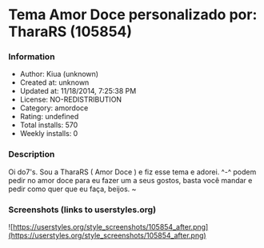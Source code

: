 # Tema Amor Doce personalizado por: TharaRS (105854)

### Information
- Author: Kiua (unknown)
- Created at: unknown
- Updated at: 11/18/2014, 7:25:38 PM
- License: NO-REDISTRIBUTION
- Category: amordoce
- Rating: undefined
- Total installs: 570
- Weekly installs: 0


### Description
Oi do7's. Sou a TharaRS ( Amor Doce ) e fiz esse tema e adorei. ^-^ podem pedir no amor doce para eu fazer um a seus gostos, basta você mandar e pedir como quer que eu faça, beijos. ~


### Screenshots (links to userstyles.org)
![https://userstyles.org/style_screenshots/105854_after.png](https://userstyles.org/style_screenshots/105854_after.png)


